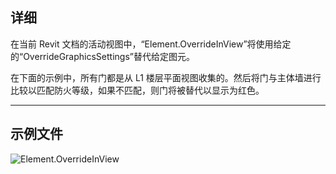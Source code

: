 ## 详细
在当前 Revit 文档的活动视图中，“Element.OverrideInView”将使用给定的“OverrideGraphicsSettings”替代给定图元。

在下面的示例中，所有门都是从 L1 楼层平面视图收集的。然后将门与主体墙进行比较以匹配防火等级，如果不匹配，则门将被替代以显示为红色。
___
## 示例文件

![Element.OverrideInView](./Revit.Elements.Element.OverrideInView_img.jpg)
